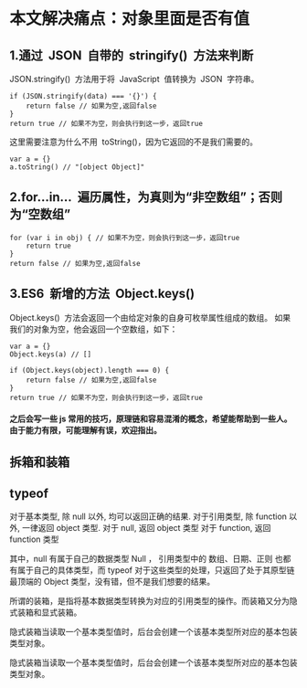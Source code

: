 # 本文解决痛点：对象里面是否有值

## 1.通过  JSON  自带的  stringify()  方法来判断

JSON.stringify()  方法用于将  JavaScript  值转换为  JSON  字符串。

```javascirpt
if (JSON.stringify(data) === '{}') {
    return false // 如果为空,返回false
}
return true // 如果不为空，则会执行到这一步，返回true
```

这里需要注意为什么不用  toString()，因为它返回的不是我们需要的。

```javascirpt
var a = {}
a.toString() // "[object Object]"
```

## 2.for...in...  遍历属性，为真则为“非空数组”；否则为“空数组”

```javascirpt
for (var i in obj) { // 如果不为空，则会执行到这一步，返回true
    return true
}
return false // 如果为空,返回false

```

## 3.ES6  新增的方法  Object.keys()

Object.keys()  方法会返回一个由给定对象的自身可枚举属性组成的数组。
如果我们的对象为空，他会返回一个空数组，如下：

```javascirpt
var a = {}
Object.keys(a) // []
```

```javascirpt
if (Object.keys(object).length === 0) {
    return false // 如果为空,返回false
}
return true // 如果不为空，则会执行到这一步，返回true

```

#### 之后会写一些 js 常用的技巧，原理链和容易混淆的概念，希望能帮助到一些人。由于能力有限，可能理解有误，欢迎指出。


## 拆箱和装箱


## typeof

对于基本类型, 除 null 以外, 均可以返回正确的结果.
对于引用类型, 除 function 以外, 一律返回 object 类型.
对于 null, 返回 object 类型
对于 function, 返回 function 类型

其中，null 有属于自己的数据类型 Null ， 引用类型中的 数组、日期、正则 也都有属于自己的具体类型，而 typeof 对于这些类型的处理，只返回了处于其原型链最顶端的 Object 类型，没有错，但不是我们想要的结果。

所谓的装箱，是指将基本数据类型转换为对应的引用类型的操作。而装箱又分为隐式装箱和显式装箱。

隐式装箱当读取一个基本类型值时，后台会创建一个该基本类型所对应的基本包装类型对象。

隐式装箱当读取一个基本类型值时，后台会创建一个该基本类型所对应的基本包装类型对象。






